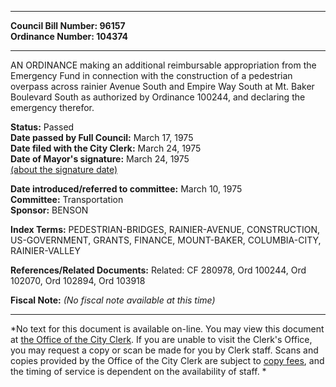 * * * * *  
  
**Council Bill Number: [](#h0)[](#h2)96157**   
**Ordinance Number: 104374**  
  
* * * * *  
  
AN ORDINANCE making an additional reimbursable appropriation from the Emergency Fund in connection with the construction of a pedestrian overpass across rainier Avenue South and Empire Way South at Mt. Baker Boulevard South as authorized by Ordinance 100244, and declaring the emergency therefor.  
  
**Status:** Passed   
**Date passed by Full Council:** March 17, 1975   
**Date filed with the City Clerk:** March 24, 1975   
**Date of Mayor's signature:** March 24, 1975   
[(about the signature date)](/~public/approvaldate.htm)   
  
  
**Date introduced/referred to committee:** March 10, 1975   
**Committee:** Transportation   
**Sponsor:** BENSON   
  
**Index Terms:** PEDESTRIAN-BRIDGES, RAINIER-AVENUE, CONSTRUCTION, US-GOVERNMENT, GRANTS, FINANCE, MOUNT-BAKER, COLUMBIA-CITY, RAINIER-VALLEY  
  
**References/Related Documents:** Related: CF 280978, Ord 100244, Ord 102070, Ord 102894, Ord 103918  
  
**Fiscal Note:** *(No fiscal note available at this time)*  
  
* * * * *  
  
*No text for this document is available on-line. You may view this document at [the Office of the City Clerk](http://www.seattle.gov/leg/clerk/contactUs.htm). If you are unable to visit the Clerk's Office, you may request a copy or scan be made for you by Clerk staff. Scans and copies provided by the Office of the City Clerk are subject to [copy fees](http://clerk.seattle.gov/~public/clerkfees.htm), and the timing of service is dependent on the availability of staff. *  
  
  
